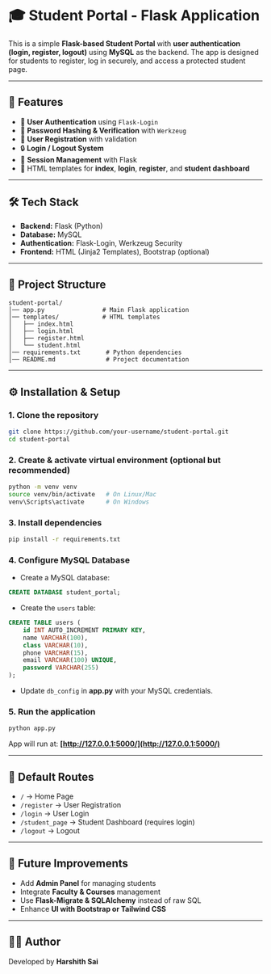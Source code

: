 # 🎓 Student Portal - Flask Application

This is a simple **Flask-based Student Portal** with **user authentication (login, register, logout)** using **MySQL** as the backend. The app is designed for students to register, log in securely, and access a protected student page.

---

## 🚀 Features

* 🔑 **User Authentication** using `Flask-Login`
* 🔐 **Password Hashing & Verification** with `Werkzeug`
* 📝 **User Registration** with validation
* 🔒 **Login / Logout System**
* 📂 **Session Management** with Flask
* 🎨 HTML templates for **index**, **login**, **register**, and **student dashboard**

---

## 🛠️ Tech Stack

* **Backend:** Flask (Python)
* **Database:** MySQL
* **Authentication:** Flask-Login, Werkzeug Security
* **Frontend:** HTML (Jinja2 Templates), Bootstrap (optional)

---

## 📂 Project Structure

```
student-portal/
│── app.py                # Main Flask application
│── templates/            # HTML templates
│   ├── index.html
│   ├── login.html
│   ├── register.html
│   └── student.html
│── requirements.txt       # Python dependencies
│── README.md              # Project documentation
```

---

## ⚙️ Installation & Setup

### 1. Clone the repository

```bash
git clone https://github.com/your-username/student-portal.git
cd student-portal
```

### 2. Create & activate virtual environment (optional but recommended)

```bash
python -m venv venv
source venv/bin/activate   # On Linux/Mac
venv\Scripts\activate      # On Windows
```

### 3. Install dependencies

```bash
pip install -r requirements.txt
```

### 4. Configure MySQL Database

* Create a MySQL database:

```sql
CREATE DATABASE student_portal;
```

* Create the `users` table:

```sql
CREATE TABLE users (
    id INT AUTO_INCREMENT PRIMARY KEY,
    name VARCHAR(100),
    class VARCHAR(10),
    phone VARCHAR(15),
    email VARCHAR(100) UNIQUE,
    password VARCHAR(255)
);
```

* Update `db_config` in **app.py** with your MySQL credentials.

### 5. Run the application

```bash
python app.py
```

App will run at: **[http://127.0.0.1:5000/](http://127.0.0.1:5000/)**

---

## 🔑 Default Routes

* `/` → Home Page
* `/register` → User Registration
* `/login` → User Login
* `/student_page` → Student Dashboard (requires login)
* `/logout` → Logout

---

## 📌 Future Improvements

* Add **Admin Panel** for managing students
* Integrate **Faculty & Courses** management
* Use **Flask-Migrate & SQLAlchemy** instead of raw SQL
* Enhance **UI with Bootstrap or Tailwind CSS**

---

## 👨‍💻 Author

Developed by **Harshith Sai**

